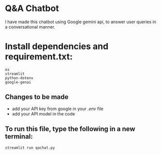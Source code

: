 # Q&A Chatbot
I have made this chatbot using Google gemini api, to answer user queries in a conversational manner.

# Install dependencies and requirement.txt:
```
os
streamlit
python-dotenv
google-genai
```
## Changes to be made
- add your API key from google in your *.env* file
- add your API model in the code


## To run this file, type the following in a new terminal:
```
streamlit run qachat.py
```
